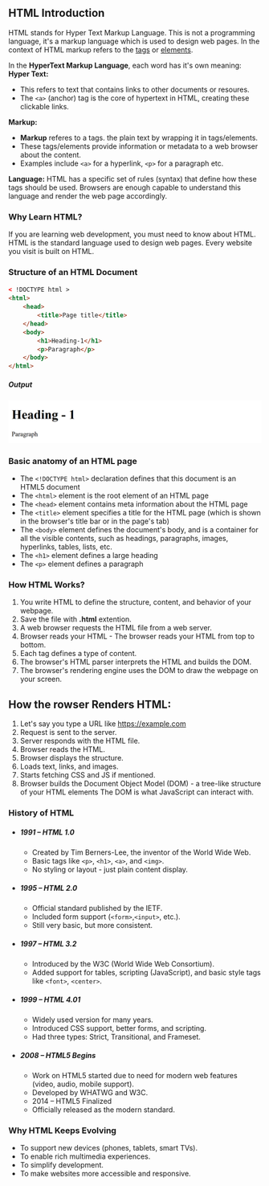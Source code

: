 ## HTML Introduction
HTML stands for Hyper Text Markup Language. This is not a programming language, it's a markup language which is used to design web pages. In the context of HTML markup refers to the [tags](html?topic=basic-html-tags) or [elements](html?topic=basic-html-tags).

In the **HyperText Markup Language**, each word has it's own meaning:  
**Hyper Text:**
- This refers to text that contains links to other documents or resoures.
- The ```<a>``` (anchor) tag is the core of hypertext in HTML, creating these clickable links.

**Markup:**
- **Markup** referes to a tags. the plain text by wrapping it in tags/elements. 
- These tags/elements provide information or metadata to a web browser about the content.
- Examples include ```<a>``` for a hyperlink, ```<p>``` for a paragraph etc.  

**Language:** HTML has a specific set of rules (syntax) that define how these tags should be used. Browsers are enough capable to understand this language and render the web page accordingly.


### Why Learn HTML?
If you are learning web development, you must need to know about HTML. HTML is the standard language used to design web pages. Every website you visit is built on HTML.


### Structure of an HTML Document


```html
< !DOCTYPE html >
<html>
    <head>
        <title>Page title</title>
    </head>
    <body>
        <h1>Heading-1</h1>
        <p>Paragraph</p>
    </body>
</html>   
```
##### Output
![First HTML Example](src/assets/images/html/first_html_example.png)


### Basic anatomy of an HTML page
- The ```<!DOCTYPE html>``` declaration defines that this document is an HTML5 document
- The ```<html>``` element is the root element of an HTML page
- The ```<head>``` element contains meta information about the HTML page
- The ```<title>``` element specifies a title for the HTML page (which is shown in the browser's title bar or in the page's tab)
- The ```<body>``` element defines the document's body, and is a container for all the visible contents, such as headings, paragraphs, images, hyperlinks, tables, lists, etc.
- The ```<h1>``` element defines a large heading
- The ```<p>``` element defines a paragraph

### How HTML Works?
1. You write HTML to define the structure, content, and behavior of your webpage.
2. Save the file with **.html** extention.
3. A web browser requests the HTML file from a web server.
4. Browser reads your HTML - The browser reads your HTML from top to bottom.
5. Each tag defines a type of content.
6. The browser's HTML parser interprets the HTML and builds the DOM.
7. The browser's rendering engine uses the DOM to draw the webpage on your screen.
## How the rowser Renders HTML:
1. Let's say you type a URL like https://example.com
2. Request is sent to the server.
3. Server responds with the HTML file.
4. Browser reads the HTML.
5. Browser displays the structure.
6. Loads text, links, and images.
7. Starts fetching CSS and JS if mentioned.
8. Browser builds the Document Object Model (DOM) - a tree-like structure of your HTML elements
The DOM is what JavaScript can interact with.


### History of HTML
- ##### 1991 – HTML 1.0
   - Created by Tim Berners-Lee, the inventor of the World Wide Web.
   - Basic tags like `<p>`, `<h1>`, `<a>`, and `<img>`.
   - No styling or layout - just plain content display.

- ##### 1995 – HTML 2.0
   - Official standard published by the IETF.
   - Included form support (`<form>`,`<input>`, etc.).
   - Still very basic, but more consistent.

- ##### 1997 – HTML 3.2
   - Introduced by the W3C (World Wide Web Consortium).
   - Added support for tables, scripting (JavaScript), and basic style tags like `<font>`, `<center>`.

- ##### 1999 – HTML 4.01
   - Widely used version for many years.
   - Introduced CSS support, better forms, and scripting.
   - Had three types: Strict, Transitional, and Frameset.

- ##### 2008 – HTML5 Begins
   - Work on HTML5 started due to need for modern web features (video, audio, mobile support).
   - Developed by WHATWG and W3C.
   - 2014 – HTML5 Finalized
   - Officially released as the modern standard.

### Why HTML Keeps Evolving
   - To support new devices (phones, tablets, smart TVs).
   - To enable rich multimedia experiences.
   - To simplify development.
   - To make websites more accessible and responsive.
